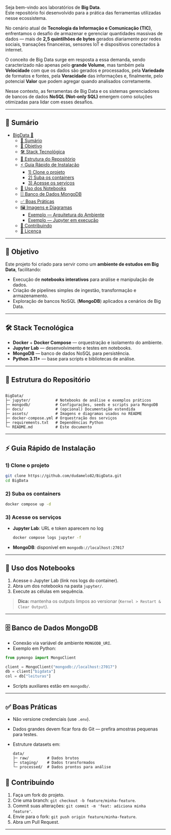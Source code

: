 Seja bem-vindo aos laboratórios de **Big Data**.  
Este repositório foi desenvolvido para a prática das ferramentas utilizadas nesse ecossistema.

No cenário atual de **Tecnologia da Informação e Comunicação (TIC)**, enfrentamos o desafio de armazenar e gerenciar quantidades massivas de dados — mais de **2,5 quintilhões de bytes** gerados diariamente por redes sociais, transações financeiras, sensores IoT e dispositivos conectados à internet.  

O conceito de Big Data surge em resposta a essa demanda, sendo caracterizado não apenas pelo **grande Volume**, mas também pela **Velocidade** com que os dados são gerados e processados, pela **Variedade** de formatos e fontes, pela **Veracidade** das informações e, finalmente, pelo potencial **Valor** que podem agregar quando analisados corretamente.  

Nesse contexto, as ferramentas de Big Data e os sistemas gerenciadores de bancos de dados **NoSQL (Not-only SQL)** emergem como soluções otimizadas para lidar com esses desafios.

---

## 📖 Sumário
- [BigData 🚀](#bigdata-)
  - [📖 Sumário](#-sumário)
  - [🎯 Objetivo](#-objetivo)
  - [🛠 Stack Tecnológica](#-stack-tecnológica)
  - [📂 Estrutura do Repositório](#-estrutura-do-repositório)
  - [⚡ Guia Rápido de Instalação](#-guia-rápido-de-instalação)
    - [1) Clone o projeto](#1-clone-o-projeto)
    - [2) Suba os containers](#2-suba-os-containers)
    - [3) Acesse os serviços](#3-acesse-os-serviços)
  - [📓 Uso dos Notebooks](#-uso-dos-notebooks)
  - [🗄 Banco de Dados MongoDB](#-banco-de-dados-mongodb)
  - [✅ Boas Práticas](#-boas-práticas)
  - [🖼 Imagens e Diagramas](#-imagens-e-diagramas)
    - [Exemplo — Arquitetura do Ambiente](#exemplo--arquitetura-do-ambiente)
    - [Exemplo — Jupyter em execução](#exemplo--jupyter-em-execução)
  - [🤝 Contribuindo](#-contribuindo)
  - [📜 Licença](#-licença)

---

## 🎯 Objetivo
Este projeto foi criado para servir como um **ambiente de estudos em Big Data**, facilitando:
- Execução de **notebooks interativos** para análise e manipulação de dados.
- Criação de pipelines simples de ingestão, transformação e armazenamento.
- Exploração de bancos NoSQL (**MongoDB**) aplicados a cenários de Big Data.

---

## 🛠 Stack Tecnológica
- **Docker** + **Docker Compose** — orquestração e isolamento do ambiente.  
- **Jupyter Lab** — desenvolvimento e testes em notebooks.  
- **MongoDB** — banco de dados NoSQL para persistência.  
- **Python 3.11+** — base para scripts e bibliotecas de análise.

---

## 📂 Estrutura do Repositório
```

BigData/
├─ jupyter/           # Notebooks de análise e exemplos práticos
├─ mongodb/           # Configurações, seeds e scripts para MongoDB
├─ docs/              # (opcional) Documentação estendida
├─ assets/            # Imagens e diagramas usados no README
├─ docker-compose.yml # Orquestração dos serviços
├─ requirements.txt   # Dependências Python
└─ README.md          # Este documento

````

---

## ⚡ Guia Rápido de Instalação

### 1) Clone o projeto
```bash
git clone https://github.com/dudamelo82/BigData.git
cd BigData
````

### 2) Suba os containers

```bash
docker compose up -d
```

### 3) Acesse os serviços

* **Jupyter Lab**: URL e token aparecem no log

  ```bash
  docker compose logs jupyter -f
  ```
* **MongoDB**: disponível em `mongodb://localhost:27017`

---

## 📓 Uso dos Notebooks

1. Acesse o Jupyter Lab (link nos logs do container).
2. Abra um dos notebooks na pasta `jupyter/`.
3. Execute as células em sequência.

> **Dica:** mantenha os outputs limpos ao versionar (`Kernel > Restart & Clear Output`).

---

## 🗄 Banco de Dados MongoDB

* Conexão via variável de ambiente `MONGODB_URI`.
* Exemplo em Python:

```python
from pymongo import MongoClient

client = MongoClient("mongodb://localhost:27017")
db = client["bigdata"]
col = db["leituras"]
```

* Scripts auxiliares estão em `mongodb/`.

---

## ✅ Boas Práticas

* Não versione credenciais (use `.env`).
* Dados grandes devem ficar fora do Git — prefira amostras pequenas para testes.
* Estruture datasets em:

  ```
  data/
  ├─ raw/        # Dados brutos
  ├─ staging/    # Dados transformados
  └─ processed/  # Dados prontos para análise
  ```



## 🤝 Contribuindo

1. Faça um fork do projeto.
2. Crie uma branch: `git checkout -b feature/minha-feature`.
3. Commit suas alterações: `git commit -m 'feat: adiciona minha feature'`.
4. Envie para o fork: `git push origin feature/minha-feature`.
5. Abra um Pull Request.

---
